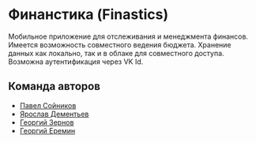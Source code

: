# Финанстика (Finastics)

Мобильное приложение для отслеживания и менеджмента финансов. Имеется возможность совместного ведения бюджета. Хранение данных как локально, так и в облаке для совместного доступа. Возможна аутентификация через VK Id.

## Команда авторов

- [Павел Сойников](https://github.com/Snowkey505)
- [Ярослав Дементьев](https://github.com/Binar-code)
- [Георгий Зернов](https://github.com/magos-ZerG)
- [Георгий Еремин](https://github.com/winwinner2k50)
